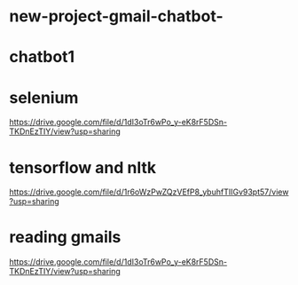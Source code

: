 # new-project-gmail-chatbot-

# chatbot1
# selenium
https://drive.google.com/file/d/1dI3oTr6wPo_y-eK8rF5DSn-TKDnEzTIY/view?usp=sharing


# tensorflow and nltk

https://drive.google.com/file/d/1r6oWzPwZQzVEfP8_ybuhfTIIGv93pt57/view?usp=sharing

# reading gmails

https://drive.google.com/file/d/1dI3oTr6wPo_y-eK8rF5DSn-TKDnEzTIY/view?usp=sharing


